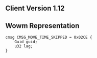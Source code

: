## Client Version 1.12

## Wowm Representation
```rust,ignore
cmsg CMSG_MOVE_TIME_SKIPPED = 0x02CE {
    Guid guid;    
    u32 lag;    
}

```
